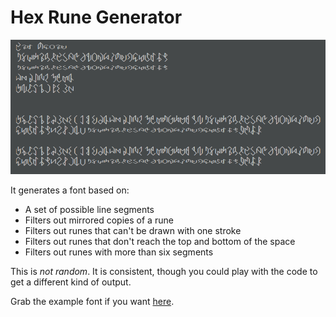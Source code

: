 # Hex Rune Generator

![Example Output](example.png)

It generates a font based on:
- A set of possible line segments
- Filters out mirrored copies of a rune
- Filters out runes that can't be drawn with one stroke
- Filters out runes that don't reach the top and bottom of the space
- Filters out runes with more than six segments

This is *not random*.  It is consistent, though you could play with the code to get a different kind of output.

Grab the example font if you want [here](ExampleOutput.ttf).
